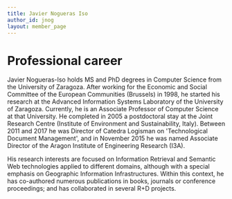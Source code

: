 ```yaml
---
title: Javier Nogueras Iso
author_id: jnog
layout: member_page
---
```


# Professional career
Javier Nogueras-Iso holds MS and PhD degrees in Computer Science from the University of Zaragoza. After working for the Economic and Social Committee of the European Communities (Brussels) in 1998, he started his research at the Advanced Information Systems Laboratory of the University of Zaragoza. Currently, he is an Associate Professor of Computer Science at that University. He completed in 2005 a postdoctoral stay at the Joint Research Centre (Institute of Environment and Sustainability, Italy). Between 2011 and 2017 he was Director of Catedra Logisman on 'Technological Document Management', and in November 2015 he was named Associate Director of the Aragon Institute of Engineering Research (I3A).

His research interests are focused on Information Retrieval and Semantic Web technologies applied to different domains, although with a special emphasis on Geographic Information Infrastructures. Within this context, he has co-authored numerous publications in books, journals or conference proceedings; and has collaborated in several R+D projects. 
